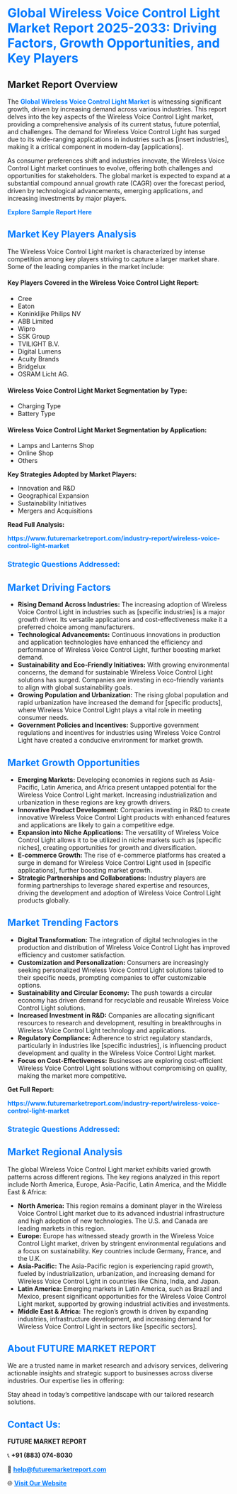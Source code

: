<h1 style="color: #007BFF;">Global Wireless Voice Control Light Market Report 2025-2033: Driving Factors, Growth Opportunities, and Key Players</h1>

<section id="overview">
<h2>Market Report Overview</h2>
<p>The <a href="https://www.futuremarketreport.com/industry-report/wireless-voice-control-light-market" style="color: #007BFF; text-decoration: none;"><strong>Global Wireless Voice Control Light Market</strong></a> is witnessing significant growth, driven by increasing demand across various industries. This report delves into the key aspects of the Wireless Voice Control Light market, providing a comprehensive analysis of its current status, future potential, and challenges. The demand for Wireless Voice Control Light has surged due to its wide-ranging applications in industries such as [insert industries], making it a critical component in modern-day [applications].</p>
<p>As consumer preferences shift and industries innovate, the Wireless Voice Control Light market continues to evolve, offering both challenges and opportunities for stakeholders. The global market is expected to expand at a substantial compound annual growth rate (CAGR) over the forecast period, driven by technological advancements, emerging applications, and increasing investments by major players.</p>
</section>

<section id="overview">
<p><a href="https://www.futuremarketreport.com/request-sample/reportId=26124" style="color: #007BFF; text-decoration: none;"><strong>Explore Sample Report Here</strong></a></p>
</section>

<section id="key-players">
<h2 style="color: #007BFF;">Market Key Players Analysis</h2>
<p>The Wireless Voice Control Light market is characterized by intense competition among key players striving to capture a larger market share. Some of the leading companies in the market include:</p>
<h4>Key Players Covered in the Wireless Voice Control Light Report:</h4>
<ul><li>Cree</li><li>Eaton</li><li>Koninklijke Philips NV</li><li>ABB Limited</li><li>Wipro</li><li>SSK Group</li><li>TVILIGHT B.V.</li><li>Digital Lumens</li><li>Acuity Brands</li><li>Bridgelux</li><li>OSRAM Licht AG.</li></ul>
<h4>Wireless Voice Control Light Market Segmentation by Type:</h4>
<ul><li>Charging Type</li><li>Battery Type</li></ul>

<h4>Wireless Voice Control Light Market Segmentation by Application:</h4>
<ul><li>Lamps and Lanterns Shop</li><li>Online Shop</li><li>Others</li></ul>
<p><strong>Key Strategies Adopted by Market Players:</strong></p>
<ul>
<li>Innovation and R&D</li>
<li>Geographical Expansion</li>
<li>Sustainability Initiatives</li>
<li>Mergers and Acquisitions</li>
</ul>
</section>

<section>
<p><strong>Read Full Analysis: </strong></p><a href="https://www.futuremarketreport.com/industry-report/wireless-voice-control-light-market" style="color: #007BFF; text-decoration: none;"><strong>https://www.futuremarketreport.com/industry-report/wireless-voice-control-light-market</strong></a>
<h3 style="color: #007BFF;">Strategic Questions Addressed:</h3>
</section>

<section id="driving-factors">
<h2 style="color: #007BFF;">Market Driving Factors</h2>
<ul>
<li><strong>Rising Demand Across Industries:</strong> The increasing adoption of Wireless Voice Control Light in industries such as [specific industries] is a major growth driver. Its versatile applications and cost-effectiveness make it a preferred choice among manufacturers.</li>
<li><strong>Technological Advancements:</strong> Continuous innovations in production and application technologies have enhanced the efficiency and performance of Wireless Voice Control Light, further boosting market demand.</li>
<li><strong>Sustainability and Eco-Friendly Initiatives:</strong> With growing environmental concerns, the demand for sustainable Wireless Voice Control Light solutions has surged. Companies are investing in eco-friendly variants to align with global sustainability goals.</li>
<li><strong>Growing Population and Urbanization:</strong> The rising global population and rapid urbanization have increased the demand for [specific products], where Wireless Voice Control Light plays a vital role in meeting consumer needs.</li>
<li><strong>Government Policies and Incentives:</strong> Supportive government regulations and incentives for industries using Wireless Voice Control Light have created a conducive environment for market growth.</li>
</ul>
</section>

<section id="growth-opportunities">
<h2 style="color: #007BFF;">Market Growth Opportunities</h2>
<ul>
<li><strong>Emerging Markets:</strong> Developing economies in regions such as Asia-Pacific, Latin America, and Africa present untapped potential for the Wireless Voice Control Light market. Increasing industrialization and urbanization in these regions are key growth drivers.</li>
<li><strong>Innovative Product Development:</strong> Companies investing in R&D to create innovative Wireless Voice Control Light products with enhanced features and applications are likely to gain a competitive edge.</li>
<li><strong>Expansion into Niche Applications:</strong> The versatility of Wireless Voice Control Light allows it to be utilized in niche markets such as [specific niches], creating opportunities for growth and diversification.</li>
<li><strong>E-commerce Growth:</strong> The rise of e-commerce platforms has created a surge in demand for Wireless Voice Control Light used in [specific applications], further boosting market growth.</li>
<li><strong>Strategic Partnerships and Collaborations:</strong> Industry players are forming partnerships to leverage shared expertise and resources, driving the development and adoption of Wireless Voice Control Light products globally.</li>
</ul>
</section>

<section id="trending-factors">
<h2 style="color: #007BFF;">Market Trending Factors</h2>
<ul>
<li><strong>Digital Transformation:</strong> The integration of digital technologies in the production and distribution of Wireless Voice Control Light has improved efficiency and customer satisfaction.</li>
<li><strong>Customization and Personalization:</strong> Consumers are increasingly seeking personalized Wireless Voice Control Light solutions tailored to their specific needs, prompting companies to offer customizable options.</li>
<li><strong>Sustainability and Circular Economy:</strong> The push towards a circular economy has driven demand for recyclable and reusable Wireless Voice Control Light solutions.</li>
<li><strong>Increased Investment in R&D:</strong> Companies are allocating significant resources to research and development, resulting in breakthroughs in Wireless Voice Control Light technology and applications.</li>
<li><strong>Regulatory Compliance:</strong> Adherence to strict regulatory standards, particularly in industries like [specific industries], is influencing product development and quality in the Wireless Voice Control Light market.</li>
<li><strong>Focus on Cost-Effectiveness:</strong> Businesses are exploring cost-efficient Wireless Voice Control Light solutions without compromising on quality, making the market more competitive.</li>
</ul>
</section>

<section>
<p><strong>Get Full Report: </strong></p><a href="https://www.futuremarketreport.com/industry-report/wireless-voice-control-light-market" style="color: #007BFF; text-decoration: none;"><strong>https://www.futuremarketreport.com/industry-report/wireless-voice-control-light-market</strong></a>
<h3 style="color: #007BFF;">Strategic Questions Addressed:</h3>
</section>


<section id="regional-analysis">
<h2 style="color: #007BFF;">Market Regional Analysis</h2>
<p>The global Wireless Voice Control Light market exhibits varied growth patterns across different regions. The key regions analyzed in this report include North America, Europe, Asia-Pacific, Latin America, and the Middle East & Africa:</p>
<ul>
<li><strong>North America:</strong> This region remains a dominant player in the Wireless Voice Control Light market due to its advanced industrial infrastructure and high adoption of new technologies. The U.S. and Canada are leading markets in this region.</li>
<li><strong>Europe:</strong> Europe has witnessed steady growth in the Wireless Voice Control Light market, driven by stringent environmental regulations and a focus on sustainability. Key countries include Germany, France, and the U.K.</li>
<li><strong>Asia-Pacific:</strong> The Asia-Pacific region is experiencing rapid growth, fueled by industrialization, urbanization, and increasing demand for Wireless Voice Control Light in countries like China, India, and Japan.</li>
<li><strong>Latin America:</strong> Emerging markets in Latin America, such as Brazil and Mexico, present significant opportunities for the Wireless Voice Control Light market, supported by growing industrial activities and investments.</li>
<li><strong>Middle East & Africa:</strong> The region’s growth is driven by expanding industries, infrastructure development, and increasing demand for Wireless Voice Control Light in sectors like [specific sectors].</li>
</ul>
</section>

<footer>
<h2 style="color: #007BFF;">About FUTURE MARKET REPORT</h2>
<p>We are a trusted name in market research and advisory services, delivering actionable insights and strategic support to businesses across diverse industries. Our expertise lies in offering:</p>

<p>Stay ahead in today’s competitive landscape with our tailored research solutions.</p>

<h2 style="color: #007BFF;">Contact Us:</h2>
<p><strong>FUTURE MARKET REPORT</strong></p>
<p>📞 <strong>+91 (883) 074-8030</strong></p>
<p>📧 <strong><a href="mailto:help@futuremarketreport.com" style="color: #007BFF;">help@futuremarketreport.com</a></strong></p>
<p>🌐 <strong><a href="https://www.futuremarketreport.com/" style="color: #007BFF;">Visit Our Website</a></strong></p>
</footer>